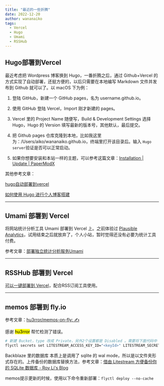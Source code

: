 ```yaml
---
title: "最近的一些折腾"
date: 2022-12-20
author: wananaiko
tags:
  - Vercel
  - Hugo
  - Umami
  - RSSHub
---
```


## Hugo部署到Vercel

最近考虑把 Wordpress 博客换到 Hugo，一番折腾之后，通过 Github+Vercel 的方式实现了自动部署，还挺方便的，以后只需要在本地编写 Markdown 文件并发布到 Github 就可以了。以 macOS 下为例：

1. 登陆 GitHub，新建一个 GitHub pages，名为 username.github.io。

2. 使用 GitHub 登陆 Vercel，Import 刚才新建的 pages。
3. Vercel 里的 Project Name 随便写，Build & Development Settings 选择 Hugo，Hugo 的 Version 填写最新的版本号，其他默认，最后提交。
4. 把 Github pages 仓库克隆到本地，比如我这里为：/Users/aiko/wananaiko.github.io，终端里打开该目录后。输入 `Hugo server`验证是否可以正常启动。
5. 如果你想要安装和本站一样的主题，可以参考这篇文章：[Installation | Update | PaperModX ](https://reorx.github.io/hugo-PaperModX/docs/installation/)

其他参考文章：

[hugo自动部署到vercel](https://www.leftpocket.cn/post/hugo/hugo_vercel/)

[如何使用 Hugo 进行个人博客搭建](https://humble-blog.vercel.app/hugo/#comments)

------

## Umami 部署到 Vercel

将网站统计分析工具 Umami 部署到 Vercel 上。之前体验过 [Plausible Analytics](https://plausible.io/)，试用结束之后就放弃了，个人小站，暂时觉得还没有必要为统计工具付费。

参考文章：[部署独立统计分析服务Umami](https://digu.plus/post/8034746f42b3495fbb19926e3fb8ec4f/)

------

## RSSHub 部署到 Vercel

[可以一键部署到 Vercel](https://docs.rsshub.app/install/#bu-shu-dao-vercel-zeit-now)，配合RSS订阅工具使用。

------

##  memos 部署到 fly.io

参考文章：[hu3rror/memos-on-fly: ✍️](https://github.com/hu3rror/memos-on-fly/tree/readme#3-configure-litestream-backups)

感谢 <mark>hu3rror</mark> 帮忙检测了错误。

```bash
# 新建 Bucket，type 改成 Private，另外2个设置都是 Disabled 。需要将下面代码中 <keyId> 和 < applicationKey > 替换为 Backblaze 平台上 App Keys 里生成的。
flyctl secrets set LITESTREAM_ACCESS_KEY_ID="<keyId>" LITESTREAM_SECRET_ACCESS_KEY="<applicationKey>"
```

Backblaze 里的数据库 本质上是调用了 sqlite 的 wal mode，所以是以文件夹形式存在的。上传备份的数据库替换方法，参考文章：[借由 Litestream 方便备份你的 SQLite 数据库 - Roy Li's Blog](https://royli.dev/blog/2022/use-litestream-to-duplicate-sqlite-databases)

memos提示更新的时候，使用以下命令重新部署：`flyctl deploy --no-cache`